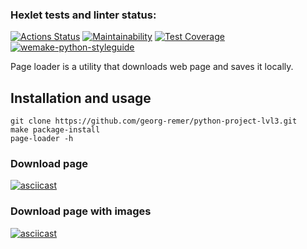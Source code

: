 ### Hexlet tests and linter status:
[![Actions Status](https://github.com/georg-remer/python-project-lvl3/workflows/hexlet-check/badge.svg)](https://github.com/georg-remer/python-project-lvl3/actions)
[![Maintainability](https://api.codeclimate.com/v1/badges/3737ba3c97809ed2e668/maintainability)](https://codeclimate.com/github/georg-remer/python-project-lvl3/maintainability)
[![Test Coverage](https://api.codeclimate.com/v1/badges/3737ba3c97809ed2e668/test_coverage)](https://codeclimate.com/github/georg-remer/python-project-lvl3/test_coverage)
[![wemake-python-styleguide](https://img.shields.io/badge/style-wemake-000000.svg)](https://github.com/wemake-services/wemake-python-styleguide)

Page loader is a utility that downloads web page and saves it locally.

## Installation and usage

```
git clone https://github.com/georg-remer/python-project-lvl3.git
make package-install
page-loader -h
```

### Download page
[![asciicast](https://asciinema.org/a/398398.svg)](https://asciinema.org/a/398398)

### Download page with images
[![asciicast](https://asciinema.org/a/jV9ubBg5xArCRe2xqBNaCrwMD.svg)](https://asciinema.org/a/jV9ubBg5xArCRe2xqBNaCrwMD)
